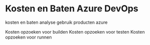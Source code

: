 # Kosten en Baten Azure DevOps
kosten en baten analyse gebruik producten azure

Kosten opzoeken voor builden
Kosten opzoeken voor testen
Kosten opzoeken voor runnen